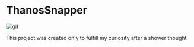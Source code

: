 # ThanosSnapper

![gif](https://github.com/ruke1ire/ThanosSnapper/blob/main/movie.gif "Thanos Snapper")



This project was created only to fulfill my curiosity after a shower thought.



